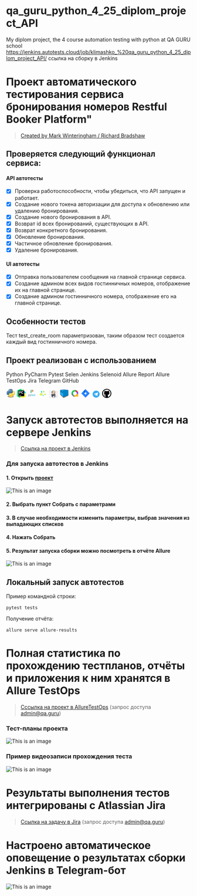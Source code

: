# qa_guru_python_4_25_diplom_project_API
My diplom project, the 4 course automation testing with python at QA GURU school
https://jenkins.autotests.cloud/job/klimashko_%20qa_guru_python_4_25_diplom_project_API/
ссылка на сборку в Jenkins

# Проект автоматического тестирования сервиса бронирования номеров Restful Booker Platform"
> <a target="_blank" href="https://automationintesting.online/">Created by Mark Winteringham / Richard Bradshaw</a>


## Проверяется следующий функционал сервиса:
#### API автотесты
- [x] Проверка работоспособности, чтобы убедиться, что API запущен и работает.
- [x] Создание нового токена авторизации для доступа к обновлению или удалению бронирования.
- [x] Создание нового бронирования в API.
- [x] Возврат id всех бронирований, существующих в API.
- [x] Возврат конкретного бронирования.
- [x] Обновление бронирования.
- [x] Частичное обновление бронирования.
- [x] Удаление бронирования.
#### UI  автотесты
- [x] Отправка пользователем сообщения на главной странице сервиса.
- [x] Создание админом всех видов гостинничных номеров, отображение их на главной странице.
- [x] Создание админом гостинничного номера, отображение его на главной странице.

## Особенности тестов
Тест test_create_room параметризован, таким образом тест создается каждый вид гостинничного номера.

## Проект реализован с использованием
Python PyCharm Pytest Selen Jenkins Selenoid Allure Report Allure TestOps Jira Telegram GitHub
<p>
  <code><img width="5%" title="Python" src="resources/icons/python.png"></code>
  <code><img width="5%" title="Pycharm" src="resources/icons/pycharm.png"></code>
  <code><img width="5%" title="Pytest" src="resources/icons/pytest.png"></code>
  <code><img width="5%" title="Selene" src="resources/icons/selene.png"></code>
  <code><img width="5%" title="Jenkins" src="resources/icons/jenkins.png"></code>
  <code><img width="5%" title="selenoid" src="resources/icons/selenoid.png"></code>
  <code><img width="5%" title="Allure Report" src="resources/icons/allure.png"></code>
  <code><img width="5%" title="Jira" src="resources/icons/jira.png"></code>
  <code><img width="5%" title="Telegram" src="resources/icons/tg.png"></code>
  <code><img width="5%" title="GitHub" src="resources/icons/github.png"></code>
</p>

# Запуск автотестов выполняется на сервере Jenkins
> <a target="_blank" href="https://jenkins.autotests.cloud/job/......./">Ссылка на проект в Jenkins</a>



### Для запуска автотестов в Jenkins
#### 1. Открыть <a target="_blank" href="https://jenkins.autotests.cloud/job/09-ElenaSeversk-unit13/">проект</a>

![This is an image](/design/images/jenkins1.png)

#### 2. Выбрать пункт **Собрать с параметрами**
#### 3. В случае необходимости изменить параметры, выбрав значения из выпадающих списков
#### 4. Нажать **Собрать**
#### 5. Результат запуска сборки можно посмотреть в отчёте Allure

![This is an image](/design/images/jenkins2a.png)

## Локальный запуск автотестов
Пример командной строки:
```
pytest tests
```

Получение отчёта:
```
allure serve allure-results
```

# Полная статистика по прохождению тестпланов, отчёты и приложения к ним хранятся в Allure TestOps
> <a target="_blank" href="https://allure.autotests.cloud/....../">Сссылка на проект в AllureTestOps</a> (запрос доступа admin@qa.guru)

### Тест-планы проекта
![This is an image](/design/images/testplans.png)

### Пример видеозаписи прохождения теста
![This is an image](/design/images/Video.gif)




# Результаты выполнения тестов интегрированы с Atlassian Jira
> <a target="_blank" href="https://jira.autotests.cloud/browse/HOMEWORK-764">Ссылка на задачу в Jira</a> (запрос доступа admin@qa.guru)





# Настроено автоматическое оповещение о результатах сборки Jenkins в Telegram-бот
![This is an image](/design/images/bot.png)
